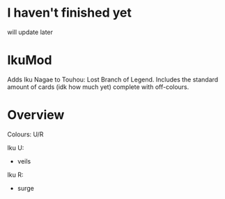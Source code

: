 # I haven't finished yet 
will update later
# IkuMod
Adds Iku Nagae to Touhou: Lost Branch of Legend.
Includes the standard amount of cards (idk how much yet) complete with off-colours.
# Overview
Colours: U/R

Iku U:
- veils
  
Iku R:
- surge
